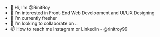 - 👋 Hi, I’m @RinitRoy
- 👀 I’m interested in Front-End Web Development and UI/UX Designing
- 🌱 I’m currently fresher
- 💞️ I’m looking to collaborate on ..
- 📫 How to reach me Instagram or Linkedin - @rinitroy99

<!---
RinitRoy/RinitRoy is a ✨ special ✨ repository because its `README.md` (this file) appears on your GitHub profile.
You can click the Preview link to take a look at your changes.
--->
